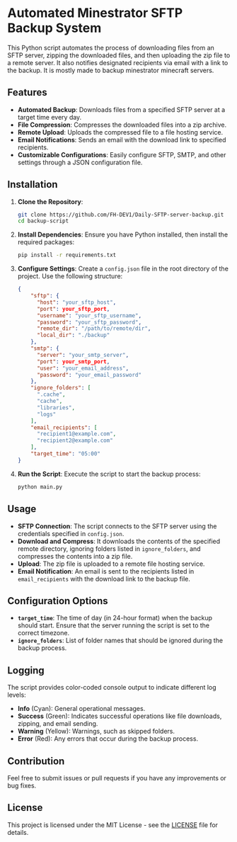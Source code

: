 # Automated Minestrator SFTP Backup System

This Python script automates the process of downloading files from an SFTP server, zipping the downloaded files, and then uploading the zip file to a remote server. It also notifies designated recipients via email with a link to the backup. It is mostly made to backup minestrator minecraft servers.

## Features

- **Automated Backup**: Downloads files from a specified SFTP server at a target time every day.
- **File Compression**: Compresses the downloaded files into a zip archive.
- **Remote Upload**: Uploads the compressed file to a file hosting service.
- **Email Notifications**: Sends an email with the download link to specified recipients.
- **Customizable Configurations**: Easily configure SFTP, SMTP, and other settings through a JSON configuration file.

## Installation

1. **Clone the Repository**:
    ```bash
    git clone https://github.com/FH-DEV1/Daily-SFTP-server-backup.git
    cd backup-script
    ```

2. **Install Dependencies**:
    Ensure you have Python installed, then install the required packages:
    ```bash
    pip install -r requirements.txt
    ```

3. **Configure Settings**:
    Create a `config.json` file in the root directory of the project. Use the following structure:

    ```json
    {
        "sftp": {
          "host": "your_sftp_host",
          "port": your_sftp_port,
          "username": "your_sftp_username",
          "password": "your_sftp_password",
          "remote_dir": "/path/to/remote/dir",
          "local_dir": "./backup"
        },
        "smtp": {
          "server": "your_smtp_server",
          "port": your_smtp_port,
          "user": "your_email_address",
          "password": "your_email_password"
        },
        "ignore_folders": [
          ".cache",
          "cache",
          "libraries",
          "logs"
        ],
        "email_recipients": [
          "recipient1@example.com",
          "recipient2@example.com"
        ],
        "target_time": "05:00"
    }
    ```

4. **Run the Script**:
    Execute the script to start the backup process:
    ```bash
    python main.py
    ```

## Usage

- **SFTP Connection**: The script connects to the SFTP server using the credentials specified in `config.json`.
- **Download and Compress**: It downloads the contents of the specified remote directory, ignoring folders listed in `ignore_folders`, and compresses the contents into a zip file.
- **Upload**: The zip file is uploaded to a remote file hosting service.
- **Email Notification**: An email is sent to the recipients listed in `email_recipients` with the download link to the backup file.

## Configuration Options

- **`target_time`**: The time of day (in 24-hour format) when the backup should start. Ensure that the server running the script is set to the correct timezone.
- **`ignore_folders`**: List of folder names that should be ignored during the backup process.

## Logging

The script provides color-coded console output to indicate different log levels:
- **Info** (Cyan): General operational messages.
- **Success** (Green): Indicates successful operations like file downloads, zipping, and email sending.
- **Warning** (Yellow): Warnings, such as skipped folders.
- **Error** (Red): Any errors that occur during the backup process.

## Contribution

Feel free to submit issues or pull requests if you have any improvements or bug fixes.

## License

This project is licensed under the MIT License - see the [LICENSE](LICENSE) file for details.

